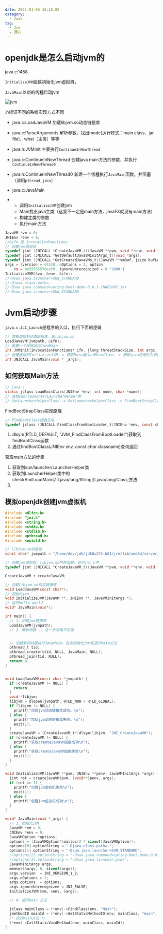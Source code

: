 ```yaml
---
date: 2021-01-06 10:18:00
category:
  - Java
tag:
  - Jvm
  - 源码
---
```


# openjdk是怎么启动jvm的

java.c:1458



`InitializeJVM`函数初始化jvm虚拟机，



`JavaMain`以新的线程启动jvm

![jvm](https://cdn.dhbin.cn/202303301038617.svg+xml)

.h标识不同的系统实现方式不同



- java.c:LoadJavaVM 加载libjvm.so动态链接库
- java.c:ParseArguments 解析参数，找出mode(运行模式：main class、jar file)、what（主类）等等
- java.h:JVMInit 主要执行`ContinueInNewThread`
- java.c:ContinueInNewThread 创建java main方法的参数，并执行`ContinueInNewThread0`
- java.h:ContinueInNewThread0 新建一个线程执行`JavaMain`函数，并阻塞（调用`pthread_join`）
- java.c:JavaMain

- - 调用`InitializeJVM`创建jvm
  - Main找出java主类（这里不一定是main方法，javaFX就没有main方法）
  - 构建主类的参数
  - 执行main方法



```c
JavaVM *vm = 0;
JNIEnv *env = 0;
//&ifn 是 InvocationFunctions
// 创建jvm虚拟机
typedef jint (JNICALL *CreateJavaVM_t)(JavaVM **pvm, void **env, void *args);
typedef jint (JNICALL *GetDefaultJavaVMInitArgs_t)(void *args);
typedef jint (JNICALL *GetCreatedJavaVMs_t)(JavaVM **vmBuf, jsize bufLen, jsize *nVMs);
args = {version = 65538, nOptions = 2, option
    0s = 0x55555576eaf0, ignoreUnrecognized = 0 '\000'}
InitializeJVM(&vm, &env, &ifn);
//-Dsun.java.launcher=SUN_STANDARD
//-Djava.class.path=.
//-Dsun.java.command=spring-boot-demo-0.0.1-SNAPSHOT.jar
//-Dsun.java.launcher=SUN_STANDARD
```



# Jvm启动步骤



`java.c:JLI_Launch`是程序的入口，执行下面的逻辑



```c
// 加载虚拟机动态链接库，即libjvm.so
LoadJavaVM(jvmpath, &ifn);
// 新建一个线程运行JavaMain
int JVMInit(InvocationFunctions* ifn, jlong threadStackSize, int argc, char **argv,int mode, char *what, int ret);
// 创建虚拟机InitializeJVM -> 获取Main类LoadMainClass -> 获取java应用的入参CreateApplicationArgs
int JNICALL JavaMain(void * _args);
```



## 如何获取Main方法



```c
// java.c
static jclass LoadMainClass(JNIEnv *env, int mode, char *name);
// 查找sun/launcher/LauncherHelper类
// GetLauncherHelperClass -> GetLauncherHelperClass -> FindBootStrapClass -> findBootClass
```



FindBootStrapClass实现原理



```c
// findBootClass函数签名
typedef jclass (JNICALL FindClassFromBootLoader_t(JNIEnv *env, const char *name));
```



1. dlsym(RTLD_DEFAULT, "JVM_FindClassFromBootLoader")获取到findBootClass函数
2. 通过findBootClass(JNIEnv *env, const char* classname)查询返回



获取main方法的步骤



1. 获取到sun/launcher/LauncherHelper类
2. 获取到LauncherHelper类中的checkAndLoadMain(ZILjava/lang/String;)Ljava/lang/Class;方法
3. 



## 模拟openjdk创建jvm虚拟机



```c
#include <dlfcn.h>
#include "jni.h"
#include <string.h>
#include <stdio.h>
#include <stdlib.h>
#include <pthread.h>
#include <unistd.h>

// libjvm.so的路径
const char* jvmpath = "/home/dev/jdk/jdk8u275-b01/jre/lib/amd64/server/libjvm.so";

// 创建jvm虚拟机，libjvm.so中的函数，位于jni.h中
typedef jint (JNICALL *CreateJavaVM_t)(JavaVM **pvm, void **env, void *args);

CreateJavaVM_t createJavaVM;

// 加载libjvm.so动态链接库
void LoadJavaVM(const char*);
// 初始化jvm
void InitializeJVM(JavaVM **, JNIEnv **, JavaVMInitArgs *);
// 运行hello world
void* JavaMain(void*);

int main() {
  // 1、加载jvm链接库
  LoadJavaVM(jvmpath);
  // 2、解析参数 -- 这一步忽略不实现


  // 创建新的线程执行JavaMain，包含初始化jvm和运行main方法
  pthread_t tid;
  pthread_create(&tid, NULL, JavaMain, NULL);
  pthread_join(tid, NULL);
  return 0;
}


void LoadJavaVM(const char *jvmpath) {
  if (createJavaVM != NULL) {
    return;
  }
  void *libjvm;
  libjvm = dlopen(jvmpath, RTLD_NOW + RTLD_GLOBAL);
  if (libjvm != NULL) {
    printf("加载jvm动态链接库成功。\n");
  } else {
    printf("加载jvm动态链接库失败。\n");
    exit(1);
  }
  createJavaVM = (CreateJavaVM_t*)dlsym(libjvm, "JNI_CreateJavaVM");
  if (createJavaVM != NULL) {
    printf("获取createJavaVM函数成功\n");
  } else {
    printf("获取createJavaVM函数失败\n");
    exit(1);
  }
}

void InitializeJVM(JavaVM **pvm, JNIEnv **penv, JavaVMInitArgs *args) {
  jint ret = createJavaVM(pvm, (void**)penv, args);
  if (ret == 1) {
    printf("创建jvm虚拟机失败\n");
    exit(1);
  } else {
    printf("创建jvm虚拟机成功\n");
  }
}

void* JavaMain(void *_args) {
  // 3、初始化JVM
  JavaVM *vm = 0;
  JNIEnv *env = 0;
  JavaVMOption *options;
  options = (JavaVMOption*)malloc(2 * sizeof(JavaVMOption));
  options[0].optionString = "-Djava.class.path=.";
  options[1].optionString = "-Dsun.java.launcher=SUN_STANDARD";
  //options[2].optionString = "-Dsun.java.command=spring-boot-demo-0.0.1-SNAPSHOT.jar";
  //options[3].optionString = "-Dsun.java.launcher.pid=";
  JavaVMInitArgs args;
  memset(&args, 0, sizeof(args));
  args.version  = JNI_VERSION_1_2;
  args.nOptions = 2;
  args.options  = options;
  args.ignoreUnrecognized = JNI_FALSE;
  InitializeJVM(&vm, &env, &args);

  // 4、运行main 方法

  jclass mainClass = (*env)->FindClass(env, "Main");
  jmethodID mainId = (*env)->GetStaticMethodID(env, mainClass, "main", "([Ljava/lang/String;)V");
  /* 执行main方法 */
  (*env)->CallStaticVoidMethod(env, mainClass, mainId);
}
```